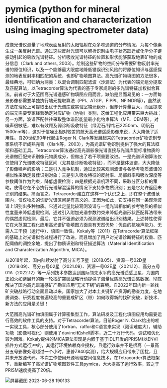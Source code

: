 # pymica (python for mineral identification and characterization using imaging spectrometer data)
成像光谱仪测量了地球表面反射的太阳辐射在众多窄通道的分布情况，为每个像素生成一条反射光谱。通过这些反射光谱可以解析识别由电子状态跃迁或化学分子键振动引起的吸收光谱特征。分析吸收光谱特征的位置和形状能够获取地表矿物的成分信息（Clark and others, 2003）。绘制这些矿物的空间分布需要矿物反射率光谱的原位知识，以及一个能够最大限度地降低错误识别风险的将原位知识与遥感探测的地表反射率相匹配的系统，也即矿物填图算法。高光谱矿物填图的方法很多，最经典地，可归纳为两类：以混合调制匹配滤波（沙漏法）为代表的端元组分提取及匹配算法，以Tetracorder算法为代表的基于专家规则的多光谱特征加权拟合算法。前者对于大范围高光谱遥感矿物填图应用而言，缺陷是显而易见的：一方面每景影像都需要单独执行端元提取算法（PPI、ATGP、FIPPI、NFINDR等），虽然该方法在理论上可提取出优于光谱库或实验室端元组分，但却计算量巨大，而且提取的端元需要专家经验确定对应矿物（地物）类别，这给工程化应用带来巨大挑战；另一方面，波谱匹配往往采取整体谱形能量最小化约束算法（MF、CEM等），对噪声很敏感，难以有效顾及弱诊断吸收特征（绿泥石/绿帘石2250nm、明矾石1500nm等），这对于信噪比相对较差的航天高光谱遥感影像来说，大大降低了适用性。自20世纪90年代起由Roger N. Clark等发展起来的Tetracorder矿物识别专家系统不断成熟完善（Clark等，2003），为高光谱矿物识别提供了强大的算法框架和基础工具。Tetracorder算法通过高光谱影像光谱直接与光谱库里标准物质的光谱做匹配来识别像元物质成分，但做出了若干项重要改进。一是光谱识别算法仅仅使用了光谱吸收特征区间（尤其是诊断吸收特征），而不是整体波谱，大大降低了影像噪声的影响；二是引入竞争机制，通过比较某观测波谱与各参考物质波谱的相似性来确定最佳识别对象；三是引入吸收特征的反射率、局部斜率和吸收深度等参数阈值作为约束，降低虚假检测；四是根据光谱机理不同，采取分区分析的策略，使得它在不必执行光谱解混运算的情况下支持多物质识别；五是它允许返回未识别的结果。简而言之，Tetracorder建立在这样一个认识之上，即在整个波谱范围内，仅仅物质的诊断光谱区间是有意义的。正因为如此，它支持在同一条观测波谱上识别出多种物质。它通过定量比较观测波谱与一组光谱相似的参考物质的相似性度量来降低虚假检测，通过引入附加光谱参数约束来降低光谱形状匹配算法带来的偶然虚假检测。最后，它并不强迫必须为观测波谱给出识别结果。上述特性使得它在大范围工程化应用高光谱矿物填图方面具有天然优势：优良的抗噪声能力、无需人工干预（运行中）、填图一致性。Kokaly等（2011）在Tetracorder算法框架的基础上对光谱拟合过程进行了改进，而且增加了用户对光谱诊断特征的权重、匹配阈值的调控余地，提出了物质识别和特征描述算法（Material Identification and Characterization Algorithm, MICA）。

从2018年起，国内陆续发射了高分五号卫星（2018.05）、资源一号02D星（2019.09）、高分五号02星（2021.09）、资源一号02E星（2021.12）、高分五号01A（2022.12）等一系列技术参数达到国际领先水平的高光谱遥感卫星，为国内正如火如荼展开的新一轮找矿突破战略行动提供了海量优质高光谱遥感数据，彻底解决了国内高光谱遥感矿产勘查应用“无米下锅”的窘境。自2022年国内新一轮找矿突破战略行动全面启动以来，国家加大了对本土关键矿产资源的勘查力度，在地质调查、研究程度普遍较高的重要成矿区（带）如何取得新的找矿突破，新技术、新方法的应用是关键！

大范围高光谱矿物填图属于计算密集型工作，算法研发及工程化填图应用均需要运行高效的软件工具的支持。对于Tetracorder算法，目前Roger N. Clark给出的唯一实现工具，核心部分使用了fortran、ratfor和C语言来实现（阅读难度大），辅助功能（影像可视化）则使用了davinci和shell脚本，近二十万行代码，调试和优化较为困难。Kokaly提供的MICA算法实现是内嵌于基于IDL开发的PRISM(以ENVI插件方式运行)中的，其运行环境依赖商业授权，且运行效率并不是很高（一景高分五号影像处理超过一个小时，惠普Z840实测），给大规模应用带来了困扰，且并未开放源代码。本次工作使用开源地理空间信息技术，在Tetracorder算法框架下，重新编写了高光谱矿物填图软件工具pymica，大大提高了运行效率，较之于PRISM速度提高了20倍。




![屏幕截图 2023-06-28 190133](https://github.com/leecugb/pymica/assets/38849659/2a9aa593-e85f-4d86-8dd1-7ac3eb2671e0)
